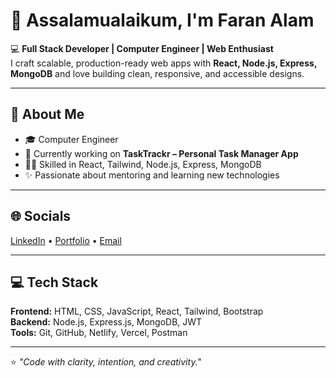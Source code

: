 # 👋 Assalamualaikum, I'm Faran Alam  

💻 **Full Stack Developer | Computer Engineer | Web Enthusiast**  
I craft scalable, production-ready web apps with **React, Node.js, Express, MongoDB** and love building clean, responsive, and accessible designs.  

---

## 🚀 About Me
- 🎓 Computer Engineer  
- 🌱 Currently working on **TaskTrackr – Personal Task Manager App**  
- 👨‍💻 Skilled in React, Tailwind, Node.js, Express, MongoDB  
- ✨ Passionate about mentoring and learning new technologies  

---

## 🌐 Socials
[LinkedIn](https://www.linkedin.com/in/faran-alam-14203abc?utm_source=share&utm_campaign=share_via&utm_content=profile&utm_medium=android_app) • 
[Portfolio](https://faran-fullstack.netlify.app) • 
[Email](mailto:faranalam14203@gmail.com)

---

## 💻 Tech Stack
**Frontend:** HTML, CSS, JavaScript, React, Tailwind, Bootstrap  
**Backend:** Node.js, Express.js, MongoDB, JWT  
**Tools:** Git, GitHub, Netlify, Vercel, Postman  

---

⭐️ *"Code with clarity, intention, and creativity."*  
